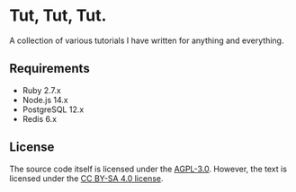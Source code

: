 # Tut, Tut, Tut.

A collection of various tutorials I have written for anything and everything.

## Requirements

- Ruby 2.7.x
- Node.js 14.x
- PostgreSQL 12.x
- Redis 6.x

## License

The source code itself is licensed under the [AGPL-3.0](LICENSE). However, the
text is licensed under the
[CC BY-SA 4.0 license](https://creativecommons.org/licenses/by-sa/4.0).
